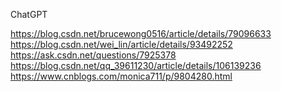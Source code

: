 ChatGPT

https://blog.csdn.net/brucewong0516/article/details/79096633 \
https://blog.csdn.net/wei_lin/article/details/93492252 \
https://ask.csdn.net/questions/7925378 \
https://blog.csdn.net/qq_39611230/article/details/106139236 \
https://www.cnblogs.com/monica711/p/9804280.html